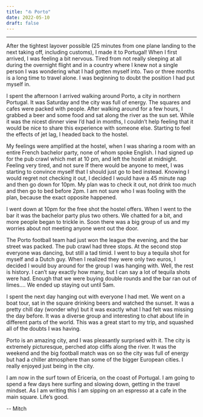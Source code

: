 ```yaml
---
title: "⛵ Porto"
date: 2022-05-10
draft: false
---
```


---

After the tightest layover possible (25 minutes from one plane landing to the next taking off, including customs), I made it to Portugal! When I first arrived, I was feeling a bit nervous. Tired from not really sleeping at all during the overnight flight and in a country where I knew not a single person I was wondering what I had gotten myself into. Two or three months is a long time to travel alone. I was beginning to doubt the position I had put myself in.

I spent the afternoon I arrived walking around Porto, a city in northern Portugal. It was Saturday and the city was full of energy. The squares and cafes were packed with people. After walking around for a few hours, I grabbed a beer and some food and sat along the river as the sun set. While it was the nicest dinner view I’d had in months, I couldn’t help feeling that it would be nice to share this experience with someone else. Starting to feel the effects of jet lag, I headed back to the hostel.

My feelings were amplified at the hostel, when I was sharing a room with an entire French bachelor party, none of whom spoke English. I had signed up for the pub crawl which met at 10 pm, and left the hostel at midnight. Feeling very tired, and not sure If there would be anyone to meet, I was starting to convince myself that I should just go to bed instead. Knowing I would regret not checking it out, I decided I would have a 45 minute nap and then go down for 10pm. My plan was to check it out, not drink too much and then go to bed before 2pm. I am not sure who I was fooling with the plan, because the exact opposite happened.

I went down at 10pm for the free shot the hostel offers. When I went to the bar it was the bachelor party plus two others. We chatted for a bit, and more people began to trickle in. Soon there was a big group of us and my worries about not meeting anyone went out the door.

The Porto football team had just won the league the evening, and the bar street was packed. The pub crawl had three stops. At the second stop everyone was dancing, but still a tad timid. I went to buy a tequila shot for myself and a Dutch guy. When I realized they were only two euros, I decided I would buy around for the group I was hanging with. Well, the rest is history. I can’t say exactly how many, but I can say a lot of tequila shots were had. Enough that we were buying double rounds and the bar ran out of limes…. We ended up staying out until 5am.

I spent the next day hanging out with everyone I had met. We went on a boat tour, sat in the square drinking beers and watched the sunset. It was a pretty chill day (wonder why) but it was exactly what I had felt was missing the day before. It was a diverse group and interesting to chat about life in different parts of the world. This was a great start to my trip, and squashed all of the doubts I was having.

Porto is an amazing city, and I was pleasantly surprised with it. The city is extremely picturesque, perched atop cliffs along the river. It was the weekend and the big football match was on so the city was full of energy but had a chiller atmosphere than some of the bigger European cities. I really enjoyed just being in the city.

I am now in the surf town of Ericeria, on the coast of Portugal. I am going to spend a few days here surfing and slowing down, getting in the travel mindset. As I am writing this I am sipping on an espresso at a cafe in the main square. Life’s good.

-- Mitch
